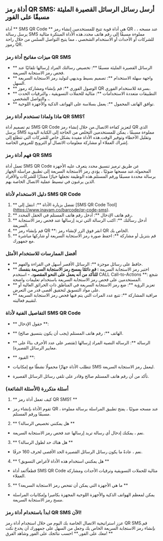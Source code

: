 ## أداة رمز QR SMS: أرسل رسائل الرسائل القصيرة المليئة مسبقًا على الفور

أداة ** SMS QR Code ** هي أداة قوية تتيح للمستخدمين إنشاء رمز QR ، عند مسحه ، يرسل رسالة SMS مملوءة مسبقًا إلى رقم هاتف محدد.هذه الأداة المبتكرة مثالية للشركات أو الأحداث أو الاستخدام الشخصي ، مما يتيح التواصل السلس من خلال راحة رموز QR.

### ميزات مفاتيح أداة رمز QR SMS

- ** الرسائل القصيرة المليئة مسبقًا **: تخصيص رسالتك المراد إرسالها تلقائيًا عند فحص رمز الاستجابة السريعة.
- ** واجهة سهلة الاستخدام **: تصميم بسيط وبديهي لتوليد رمز الاستجابة السريعة السهل.
- ** الوصول الفوري **: قم بإنشاء ومشاركة رموز QR بسرعة للاستخدام الفوري.
- ** التطبيقات متعددة الاستخدامات **: مثالية للحملات التسويقية ، والترقيات الحدث ، والتواصل الشخصي.
- ** توافق الهاتف المحمول **: يعمل بسلاسة على الهواتف الذكية والأجهزة اللوحية.

### ماذا ولماذا تستخدم أداة رمز QR SMS؟

تم تصميم أداة SMS QR Code لتعزيز كفاءة الاتصال.من خلال إنشاء رمز QR الذي يرسل SMS مملوءة مسبقًا ، يمكن للمستخدمين التخلص من الحاجة إلى الكتابة اليدوية وتقليل الأخطاء وتوفير الوقت.هذه الأداة مفيدة بشكل خاص للشركات التي تتطلع إلى إشراك العملاء أو مشاركة معلومات الاتصال أو الترويج للعروض الخاصة.

### فهم أداة رمز QR SMS

تعمل أداة SMS QR Code عن طريق ترميز تنسيق محدد يتعرف عليه الأجهزة المحمولة.عند مسحها ضوئيًا ، يؤدي رمز الاستجابة السريعة إلى تطبيق مراسلة الجهاز برسالة محددة مسبقًا ورقم المستلم.هذه الوظيفة تجعلها خيارًا ممتازًا للشركات والأفراد الذين يرغبون في تبسيط عملية الاتصال الخاصة بهم.

### دليل الاستخدام لأداة SMS QR Code

1. ** تفضل بزيارة الأداة **: انتقل إلى [SMS QR Code Tool] (https://www.inayam.co/barcode/qr-code-sms).
2. ** رقم هاتف الإدخال **: أدخل رقم هاتف المستلم في الحقل المحدد.
3. ** أدخل رسالتك **: اكتب الرسالة التي تريد إرسالها عند فحص رمز الاستجابة السريعة.
4. ** قم بإنشاء رمز QR **: انقر فوق الزر لإنشاء رمز QR الخاص بك.
5. ** قم بتنزيل أو مشاركة **: احفظ صورة رمز الاستجابة السريعة أو شاركها مباشرة مع جمهورك.

### أفضل الممارسات للاستخدام الأمثل

- ** حافظ على رسائل موجزة **: الرسائل الأقصر أسهل في القراءة والفهم.
- ** اختبر رمز الاستجابة السريعة **: قم دائمًا بمسح رمز الاستجابة السريعة بنفسك للتأكد من أنه يعمل على النحو المقصود.
-** استخدم CALL Call-to-Actions **: شجع المستخدمين على فحص رمز الاستجابة السريعة باستخدام تعليمات واضحة.
- ** تعزيز الرؤية **: ضع رمز الاستجابة السريعة في المناطق ذات الحرائق العالية أو على مواد التسويق لتحقيق أقصى قدر من التعرض.
- ** مراقبة المشاركة **: تتبع عدد المرات التي يتم فيها فحص رمز الاستجابة السريعة لتقييم فعاليته.

### التفاصيل الفنية لأداة SMS QR Code

- ** حقول الإدخال **:
- ** الهاتف **: رقم هاتف المستلم (يجب أن يكون بتنسيق صالح).
- ** الرسالة **: الرسالة النصية المراد إرسالها (تقتصر على عدد الأحرف بناءً على معايير الرسائل القصيرة).

- ** القيود **:
- تتطلب الأداة جهازًا محمولًا نشطًا مع إمكانيات SMS ليعمل رمز الاستجابة السريعة.
- تأكد من أن رقم هاتف المستلم صالح وقادر على تلقي رسائل الرسائل القصيرة.

### أسئلة متكررة (الأسئلة الشائعة)

1. ** كيف تعمل أداة رمز QR SMS؟ **
- تقوم الأداة بإنشاء رمز QR ، عند مسحه ضوئيًا ، يفتح تطبيق المراسلة برسالة مملوءة مسبقًا ورقم المستلم.

2. ** هل يمكنني تخصيص الرسالة؟ **
- نعم ، يمكنك إدخال أي رسالة تريد إرسالها عند فحص رمز الاستجابة السريعة.

3. ** هل هناك حد لطول الرسالة؟ **
- نعم ، عادةً ما يكون رسائل الرسائل القصيرة الحد الأقصى لحرف 160 حرفًا.

4. ** هل يمكنني استخدام هذه الأداة لأغراض التسويق؟ **
- قطعاً!تعد أداة SMS QR Code مثالية للحملات التسويقية وترقيات الأحداث ومشاركة العملاء.

5. ** ما هي الأجهزة التي يمكن أن تفحص رمز الاستجابة السريعة؟ **
- يمكن لمعظم الهواتف الذكية والأجهزة اللوحية المجهزة بكاميرا وإمكانيات المراسلة مسح رمز الاستجابة السريعة.

### ابدأ باستخدام أداة رمز QR SMS الآن!

عزز استراتيجية الاتصال الخاصة بك اليوم من خلال استخدام أداة رمز QR SMS.قم بإنشاء رمز الاستجابة السريعة الخاص بك وجعل من السهل على جمهورك أن يخدع نكت معك على الفور.** احسب نتائجك على الفور وشاهد الفرق! **